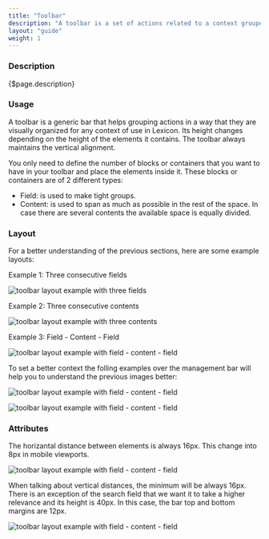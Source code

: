 ```yaml
---
title: "Toolbar"
description: "A toolbar is a set of actions related to a context grouped in a bar."
layout: "guide"
weight: 1
---
```


### Description

{$page.description}

### Usage

A toolbar is a generic bar that helps grouping actions in a way that they are visually organized for any context of use in Lexicon. Its height changes depending on the height of the elements it contains. The toolbar always maintains the vertical alignment.

You only need to define the number of blocks or containers that you want to have in your toolbar and place the elements inside it. These blocks or containers are of 2 different types:

* Field: is used to make tight groups.
* Content: is used to span as much as possible in the rest of the space. In case there are several contents the available space is equally divided.

### Layout

For a better understanding of the previous sections, here are some example layouts:

Example 1: Three consecutive fields

![toolbar layout example with three fields](../../../images/ToolbarLayout1.jpg)

Example 2: Three consecutive contents

![toolbar layout example with three contents](../../../images/ToolbarLayout2.jpg)

Example 3: Field - Content - Field

![toolbar layout example with field - content - field](../../../images/ToolbarLayout3.jpg)

To set a better context the folling examples over the management bar will help you to understand the previous images better:

![toolbar layout example with field - content - field](../../../images/ToolbarLayoutExample1.jpg)

![toolbar layout example with field - content - field](../../../images/ToolbarLayoutExample3.jpg)


### Attributes

The horizantal distance between elements is always 16px. This change into 8px in mobile viewports.

![toolbar layout example with field - content - field](../../../images/ToolbarLayoutMetricsHor.jpg)

When talking about vertical distances, the minimum will be always 16px. There is an exception of the search field that we want it to take a higher relevance and its height is 40px. In this case, the bar top and bottom margins are 12px.

![toolbar layout example with field - content - field](../../../images/ToolbarLayoutMetricsVert.jpg)

